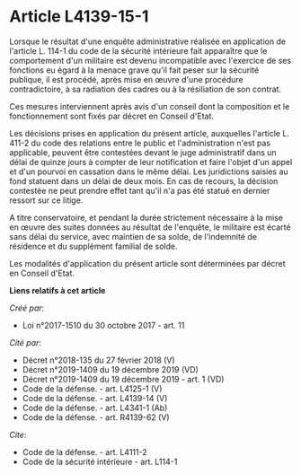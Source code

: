 # Article L4139-15-1

Lorsque le résultat d'une enquête administrative réalisée en application de l'article L. 114-1 du code de la sécurité
intérieure fait apparaître que le comportement d'un militaire est devenu incompatible avec l'exercice de ses fonctions eu
égard à la menace grave qu'il fait peser sur la sécurité publique, il est procédé, après mise en œuvre d'une procédure
contradictoire, à sa radiation des cadres ou à la résiliation de son contrat. 

Ces mesures interviennent après avis d'un conseil dont la composition et le fonctionnement sont fixés par décret en Conseil
d'Etat. 

Les décisions prises en application du présent article, auxquelles l'article L. 411-2 du code des relations entre le public
et l'administration n'est pas applicable, peuvent être contestées devant le juge administratif dans un délai de quinze jours
à compter de leur notification et faire l'objet d'un appel et d'un pourvoi en cassation dans le même délai. Les juridictions
saisies au fond statuent dans un délai de deux mois. En cas de recours, la décision contestée ne peut prendre effet tant
qu'il n'a pas été statué en dernier ressort sur ce litige. 

A titre conservatoire, et pendant la durée strictement nécessaire à la mise en œuvre des suites données au résultat de
l'enquête, le militaire est écarté sans délai du service, avec maintien de sa solde, de l'indemnité de résidence et du
supplément familial de solde. 

Les modalités d'application du présent article sont déterminées par décret en Conseil d'Etat.

**Liens relatifs à cet article**

_Créé par_:

  - Loi n°2017-1510 du 30 octobre 2017 - art. 11

_Cité par_:

  - Décret n°2018-135 du 27 février 2018 (V)
  - Décret n°2019-1409 du 19 décembre 2019 (VD)
  - Décret n°2019-1409 du 19 décembre 2019 - art. 1 (VD)
  - Code de la défense. - art. L4125-1 (V)
  - Code de la défense. - art. L4139-14 (V)
  - Code de la défense. - art. L4341-1 (Ab)
  - Code de la défense. - art. R4139-62 (V)

_Cite_:

  - Code de la défense. - art. L4111-2
  - Code de la sécurité intérieure - art. L114-1
